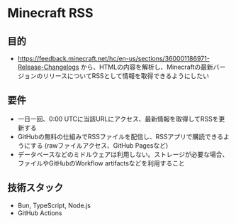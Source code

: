 # Minecraft RSS

## 目的

- <https://feedback.minecraft.net/hc/en-us/sections/360001186971-Release-Changelogs> から、HTMLの内容を解析し、Minecraftの最新バージョンのリリースについてRSSとして情報を取得できるようにしたい

## 要件

- 一日一回、0:00 UTCに当該URLにアクセス、最新情報を取得してRSSを更新する
- GitHubの無料の仕組みでRSSファイルを配信し、RSSアプリで購読できるようにする (rawファイルアクセス、GitHub Pagesなど)
- データベースなどのミドルウェアは利用しない。ストレージが必要な場合、ファイルやGitHubのWorkflow artifactsなどを利用すること

## 技術スタック

- Bun, TypeScript, Node.js
- GitHub Actions
